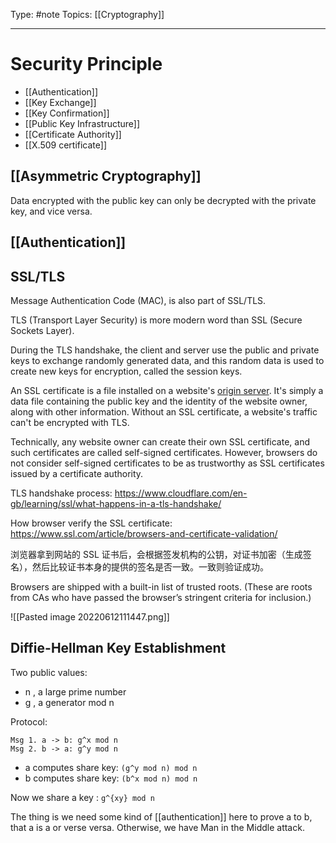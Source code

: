 Type: #note
Topics: [[Cryptography]] 

---

# Security Principle

- [[Authentication]]
- [[Key Exchange]]
- [[Key Confirmation]]
- [[Public Key Infrastructure]]
- [[Certificate Authority]]
- [[X.509 certificate]]

## [[Asymmetric Cryptography]]

Data encrypted with the public key can only be decrypted with the private key, and vice versa.

## [[Authentication]]

## SSL/TLS

Message Authentication Code (MAC), is also part of SSL/TLS.

TLS (Transport Layer Security) is more modern word than SSL (Secure Sockets Layer). 

During the TLS handshake, the client and server use the public and private keys to exchange randomly generated data, and this random data is used to create new keys for encryption, called the session keys.

An SSL certificate is a file installed on a website's [origin server](https://www.cloudflare.com/learning/cdn/glossary/origin-server/). It's simply a data file containing the public key and the identity of the website owner, along with other information. Without an SSL certificate, a website's traffic can't be encrypted with TLS.

Technically, any website owner can create their own SSL certificate, and such certificates are called self-signed certificates. However, browsers do not consider self-signed certificates to be as trustworthy as SSL certificates issued by a certificate authority.

TLS handshake process: https://www.cloudflare.com/en-gb/learning/ssl/what-happens-in-a-tls-handshake/

How browser verify the SSL certificate: 
https://www.ssl.com/article/browsers-and-certificate-validation/

浏览器拿到网站的 SSL 证书后，会根据签发机构的公钥，对证书加密（生成签名），然后比较证书本身的提供的签名是否一致。一致则验证成功。

Browsers are shipped with a built-in list of trusted roots. (These are roots from CAs who have passed the browser’s stringent criteria for inclusion.)

![[Pasted image 20220612111447.png]]

## Diffie-Hellman Key Establishment

Two public values: 
- n , a large prime number
- g , a generator mod n

Protocol:

```
Msg 1. a -> b: g^x mod n 
Msg 2. b -> a: g^y mod n
```

- a computes share key: `(g^y mod n) mod n`
- b computes share key: `(b^x mod n) mod n`

Now we share a key :  `g^{xy} mod n`

The thing is we need some kind of [[authentication]] here to prove a to b, that a is a or verse versa. Otherwise, we have Man in the Middle attack.

